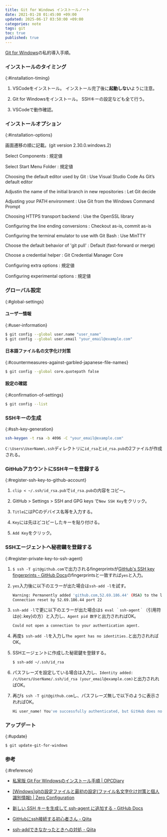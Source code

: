 ```yaml
---
title: Git for Windows インストールノート
date: 2021-01-28 01:45:00 +09:00
updated: 2025-06-17 03:50:00 +09:00
categories: note
tags: git
toc: true
published: true
---
```

[Git for Windows](https://gitforwindows.org/)の私的導入手順。

### インストールのタイミング
{:#installation-timing}

01. VSCodeをインストール。
    インストール完了後に**起動しない**ように注意。

02. Git for Windowsをインストール。
    SSHキーの設定なども全て行う。

03. VSCodeで動作確認。

### インストールオプション
{:#installation-options}

画面遷移の順に記載。(git version 2.30.0.windows.2)

Select Components
: 規定値

Select Start Menu Folder
: 規定値

Choosing the default editor used by Git
: Use Visual Studio Code As Git’s default editor

Adjustin the name of the initial branch in new repositories
: Let Git decide

Adjusting your PATH environment
: Use Git from the Windows Command Prompt

Choosing HTTPS transport backend
: Use the OpenSSL library

Configuring the line ending conversions
: Checkout as-is, commit as-is

Configuring the terminal emulator to use with Git Bash
: Use MinTTY

Choose the default behavior of 'git pull'
: Default (fast-forward or merge)

Choose a credential helper
: Git Credential Manager Core

Configuring extra options
: 規定値

Configuring experimental options
: 規定値

### グローバル設定
{:#global-settings}

#### ユーザー情報
{:#user-information}

```bash
$ git config --global user.name "user_name"
$ git config --global user.email "your_email@example.com"
```

#### 日本語ファイル名の文字化け対策
{:#countermeasures-against-garbled-japanese-file-names}

```bash
$ git config --global core.quotepath false
```

#### 設定の確認
{:#confirmation-of-settings}

```bash
$ git config --list
```

### SSHキーの生成
{:#ssh-key-generation}

```bash
ssh-keygen -t rsa -b 4096 -C "your_email@example.com"
```

`C:\Users\UserName\.ssh`ディレクトリに`id_rsa`と`id_rsa.pub`の2ファイルが作成される。

### GitHubアカウントにSSHキーを登録する
{:#register-ssh-key-to-github-account}

01. `clip < ~/.ssh/id_rsa.pub`で`id_rsa.pub`の内容をコピー。

02. GitHub > Settings > SSH and GPG keys で`New SSH Key`をクリック。

03. `Title`にはPCのデバイス名等を入力する。

04. `Key`には先ほどコピーしたキーを貼り付ける。

05. `Add Key`をクリック。

### SSHエージェントへ秘密鍵を登録する
{:#register-private-key-to-ssh-agent}

01. `$ ssh -T git@github.com`で出力されるfingerprintsが[GitHub's SSH key fingerprints \- GitHub Docs](https://docs.github.com/en/github/authenticating-to-github/githubs-ssh-key-fingerprints)のfingerprintsと一致すれば`yes`と入力。

02. `yes`入力後に以下のエラーが出た場合は`ssh-add -l`を試す。

    ```bash
    Warning: Permanently added 'github.com,52.69.186.44' (RSA) to the list of known hosts.
    Connection reset by 52.69.186.44 port 22
    ```

03. `ssh-add -l`で更に以下のエラーが出た場合は`$ eval ｀ssh-agent｀`（引用符は`@`{:.key}の方）と入力し、`Agent pid 数字`と出力されればOK。

    ```bash
    Could not open a connection to your authentication agent.
    ```

04. 再度`$ ssh-add -l`を入力し`The agent has no identities.`と出力されればOK。

05. SSHエージェントに作成した秘密鍵を登録する。

    ```bash
    $ ssh-add ~/.ssh/id_rsa
    ```

06. パスフレーズを設定している場合は入力し、`Identity added: /c/Users/UserName/.ssh/id_rsa (your_email@example.com)`と出力されればOK。

07. 再び`$ ssh -T git@github.com`し、パスフレーズ無しで以下のように表示されればOK。

    ```bash
    Hi user_name! You've successfully authenticated, but GitHub does not provide shell access.
    ```

### アップデート
{:#update}

```bash
$ git update-git-for-windows
```

### 参考
{:#reference}

* [私家版 Git For Windowsのインストール手順 \| OPCDiary](https://opcdiary.net/technical/programming/%E7%A7%81%E5%AE%B6%E7%89%88-git-for-windows%E3%81%AE%E3%82%A4%E3%83%B3%E3%82%B9%E3%83%88%E3%83%BC%E3%83%AB%E6%89%8B%E9%A0%86/)

* [\[Windows\]gitの設定ファイルと最初の設定\(ファイル名文字化け対策と個人識別情報\) \| Zero Configuration](https://zero-config.com/windows/git-config.html)

* [新しい SSH キーを生成して ssh\-agent に追加する \- GitHub Docs](https://docs.github.com/ja/github/authenticating-to-github/generating-a-new-ssh-key-and-adding-it-to-the-ssh-agent)

* [GitHubにssh接続する初心者さん \- Qiita](https://qiita.com/aki4000/items/4c81bc2747bbd5e96d85)

* [ssh\-addできなかったときへの対処 \- Qiita](https://qiita.com/sshojiro/items/60982f06c1a0ba88c160)
